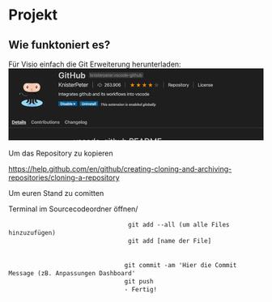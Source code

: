 # Projekt


## Wie funktoniert es? 

Für Visio einfach die Git Erweiterung herunterladen:
![Extension](/Unbenannt.png)


Um das Repository zu kopieren 

https://help.github.com/en/github/creating-cloning-and-archiving-repositories/cloning-a-repository

Um euren Stand zu comitten 

Terminal im Sourcecodeordner öffnen/
                                     
                                     
                                     git add --all (um alle Files hinzuzufügen)
                                     git add [name der File]
                                     
                                     
                                    git commit -am 'Hier die Commit Message (zB. Anpassungen Dashboard'
                                    git push 
                                    - Fertig! 
                                    
